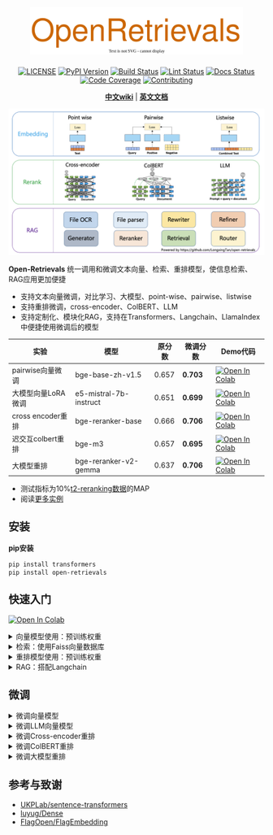 [license-image]: https://img.shields.io/badge/License-Apache%202.0-blue.svg
[license-url]: https://opensource.org/licenses/Apache-2.0
[pypi-image]: https://badge.fury.io/py/open-retrievals.svg
[pypi-url]: https://pypi.org/project/open-retrievals
[pepy-image]: https://pepy.tech/badge/retrievals/month
[pepy-url]: https://pepy.tech/project/retrievals
[build-image]: https://github.com/LongxingTan/open-retrievals/actions/workflows/test.yml/badge.svg?branch=master
[build-url]: https://github.com/LongxingTan/open-retrievals/actions/workflows/test.yml?query=branch%3Amaster
[lint-image]: https://github.com/LongxingTan/open-retrievals/actions/workflows/lint.yml/badge.svg?branch=master
[lint-url]: https://github.com/LongxingTan/open-retrievals/actions/workflows/lint.yml?query=branch%3Amaster
[docs-image]: https://readthedocs.org/projects/open-retrievals/badge/?version=latest
[docs-url]: https://open-retrievals.readthedocs.io/en/master/
[coverage-image]: https://codecov.io/gh/longxingtan/open-retrievals/branch/master/graph/badge.svg
[coverage-url]: https://codecov.io/github/longxingtan/open-retrievals?branch=master
[contributing-image]: https://img.shields.io/badge/contributions-welcome-brightgreen.svg?style=flat
[contributing-url]: https://github.com/longxingtan/open-retrievals/blob/master/CONTRIBUTING.md

<h1 align="center">
<img src="./docs/source/_static/logo.svg" width="420" align=center/>
</h1>

<div align="center">

[![LICENSE][license-image]][license-url]
[![PyPI Version][pypi-image]][pypi-url]
[![Build Status][build-image]][build-url]
[![Lint Status][lint-image]][lint-url]
[![Docs Status][docs-image]][docs-url]
[![Code Coverage][coverage-image]][coverage-url]
[![Contributing][contributing-image]][contributing-url]

**[中文wiki](https://github.com/LongxingTan/open-retrievals/wiki)** | **[英文文档](https://open-retrievals.readthedocs.io/en/master/)**
</div>

![structure](./docs/source/_static/structure.png)

**Open-Retrievals** 统一调用和微调文本向量、检索、重排模型，使信息检索、RAG应用更加便捷
- 支持文本向量微调，对比学习、大模型、point-wise、pairwise、listwise
- 支持重排微调，cross-encoder、ColBERT、LLM
- 支持定制化、模块化RAG，支持在Transformers、Langchain、LlamaIndex中便捷使用微调后的模型

| 实验              | 模型                   | 原分数 | 微调分数    | Demo代码                                                                                                                                                            |
|------------------|-----------------------|-------|-----------|---------------------------------------------------------------------------------------------------------------------------------------------------------------------|
| pairwise向量微调    | bge-base-zh-v1.5      | 0.657 | **0.703** | [![Open In Colab](https://colab.research.google.com/assets/colab-badge.svg)](https://colab.research.google.com/drive/17KXe2lnNRID-HiVvMtzQnONiO74oGs91?usp=sharing) |
| 大模型向量LoRA微调   | e5-mistral-7b-instruct| 0.651 | **0.699** | [![Open In Colab](https://colab.research.google.com/assets/colab-badge.svg)](https://colab.research.google.com/drive/1jj1kBQWFcuQ3a7P9ttnl1hgX7H8WA_Za?usp=sharing) |
| cross encoder重排  | bge-reranker-base     | 0.666 | **0.706** | [![Open In Colab](https://colab.research.google.com/assets/colab-badge.svg)](https://colab.research.google.com/drive/1QvbUkZtG56SXomGYidwI4RQzwODQrWNm?usp=sharing) |
| 迟交互colbert重排   | bge-m3                | 0.657 | **0.695** | [![Open In Colab](https://colab.research.google.com/assets/colab-badge.svg)](https://colab.research.google.com/drive/1QVtqhQ080ZMltXoJyODMmvEQYI6oo5kO?usp=sharing) |
| 大模型重排          | bge-reranker-v2-gemma | 0.637 | **0.706** | [![Open In Colab](https://colab.research.google.com/assets/colab-badge.svg)](https://colab.research.google.com/drive/1fzq1iV7-f8hNKFnjMmpVhVxadqPb9IXk?usp=sharing) |


* 测试指标为10%[t2-reranking数据](https://huggingface.co/datasets/C-MTEB/T2Reranking)的MAP
* 阅读[更多实例](./examples/README_zh_CN.md)


## 安装

**pip安装**
```shell
pip install transformers
pip install open-retrievals
```


## 快速入门

[![Open In Colab](https://colab.research.google.com/assets/colab-badge.svg)](https://colab.research.google.com/drive/1-WBMisdWLeHUKlzJ2DrREXY_kSV8vjP3?usp=sharing)

<details><summary> 向量模型使用：预训练权重 </summary>

```python
from retrievals import AutoModelForEmbedding

sentences = [
    "在1974年，第一次在东南亚打自由搏击就得了冠军",
    "中国古拳法唯一传人鬼王达，被喻为空手道的克星，绰号魔鬼筋肉人",
    "1982年打赢了日本重炮手雷龙，接着连续三年打败所有日本空手道高手，赢得全日本自由搏击冠军",
    "古人有云，有功夫，无懦夫"
]

model_name_or_path = 'intfloat/multilingual-e5-base'
model = AutoModelForEmbedding.from_pretrained(model_name_or_path, pooling_method="mean")
embeddings = model.encode(sentences, normalize_embeddings=True)  # 384维度的文本向量
scores = (embeddings[:2] @ embeddings[2:].T) * 100
print(scores.tolist())
```

</details>

<details><summary> 检索：使用Faiss向量数据库 </summary>

```python
from retrievals import AutoModelForEmbedding, AutoModelForRetrieval

index_path = './database/faiss/faiss.index'
sentences = ['在中国是中国人', '在美国是美国人', '2000人民币大于3000美元']
model_name_or_path = "sentence-transformers/all-MiniLM-L6-v2"
model = AutoModelForEmbedding.from_pretrained(model_name_or_path, pooling_method='mean')
model.build_index(sentences, index_path=index_path)

query_embed = model.encode("在加拿大是加拿大人")
matcher = AutoModelForRetrieval()
dists, indices = matcher.search(query_embed, index_path=index_path)
print(indices)
```

</details>

<details><summary> 重排模型使用：预训练权重 </summary>

```python
from retrievals import AutoModelForRanking

model_name_or_path: str = "BAAI/bge-reranker-base"
rerank_model = AutoModelForRanking.from_pretrained(model_name_or_path)
scores_list = rerank_model.compute_score(
    [["在1974年，第一次在东南亚打自由搏击就得了冠军", "1982年打赢了日本重炮手雷龙"],
     ["铁砂掌，源于泗水铁掌帮，三日练成，收费六百", "铁布衫，源于福建省以北70公里，五日练成，收费八百"]]
)
print(scores_list)
```
</details>

<details><summary> RAG：搭配Langchain </summary>

```shell
pip install langchain
pip install langchain_community
pip install chromadb
```

[![Open In Colab](https://colab.research.google.com/assets/colab-badge.svg)](https://colab.research.google.com/drive/1fJC-8er-a4NRkdJkwWr4On7lGt9rAO4P?usp=sharing)

```python
from retrievals.tools.langchain import LangchainEmbedding, LangchainReranker, LangchainLLM
from retrievals import AutoModelForRanking
from langchain.retrievers import ContextualCompressionRetriever
from langchain_community.vectorstores import Chroma as Vectorstore
from langchain.prompts.prompt import PromptTemplate
from langchain.chains import RetrievalQA

persist_directory = './database/faiss.index'
embed_model_name_or_path = "sentence-transformers/all-MiniLM-L6-v2"
rerank_model_name_or_path = "BAAI/bge-reranker-base"
llm_model_name_or_path = "microsoft/Phi-3-mini-128k-instruct"

embeddings = LangchainEmbedding(model_name=embed_model_name_or_path)
vectordb = Vectorstore(
    persist_directory=persist_directory,
    embedding_function=embeddings,
)
retrieval_args = {"search_type" :"similarity", "score_threshold": 0.15, "k": 10}
retriever = vectordb.as_retriever(**retrieval_args)

ranker = AutoModelForRanking.from_pretrained(rerank_model_name_or_path)
reranker = LangchainReranker(model=ranker, top_n=3)
compression_retriever = ContextualCompressionRetriever(
    base_compressor=reranker, base_retriever=retriever
)

llm = LangchainLLM(model_name_or_path=llm_model_name_or_path)

RESPONSE_TEMPLATE = """[INST]
<>
You are a helpful AI assistant. Use the following pieces of context to answer the user's question.<>
Anything between the following `context` html blocks is retrieved from a knowledge base.

    {context}

REMEMBER:
- If you don't know the answer, just say that you don't know, don't try to make up an answer.
- Let's take a deep breath and think step-by-step.

Question: {question}[/INST]
Helpful Answer:
"""

PROMPT = PromptTemplate(template=RESPONSE_TEMPLATE, input_variables=["context", "question"])

qa_chain = RetrievalQA.from_chain_type(
    llm,
    chain_type='stuff',
    retriever=compression_retriever,
    chain_type_kwargs={
        "verbose": True,
        "prompt": PROMPT,
    }
)

user_query = '1974年，谁获得了东南亚自由搏击的冠军？'
response = qa_chain({"query": user_query})
print(response)
```
</details>


## 微调

<details><summary> 微调向量模型 </summary>

```python
import os
import torch.nn as nn
from datasets import load_dataset
from transformers import AutoTokenizer, AdamW, get_linear_schedule_with_warmup, TrainingArguments
from retrievals import AutoModelForEmbedding, RetrievalTrainer, PairCollator, TripletCollator
from retrievals.losses import ArcFaceAdaptiveMarginLoss, InfoNCE, SimCSE, TripletLoss
os.environ['HF_ENDPOINT'] = 'https://hf-mirror.com'

model_name_or_path: str = "sentence-transformers/paraphrase-multilingual-mpnet-base-v2"
batch_size: int = 32
epochs: int = 3

train_dataset = load_dataset('shibing624/nli_zh', 'STS-B')['train']
train_dataset = train_dataset.rename_columns({'sentence1': 'query', 'sentence2': 'positive'})
tokenizer = AutoTokenizer.from_pretrained(model_name_or_path, use_fast=False)
model = AutoModelForEmbedding.from_pretrained(model_name_or_path, pooling_method="mean")
model = model.set_train_type('pairwise')

optimizer = AdamW(model.parameters(), lr=5e-5)
num_train_steps = int(len(train_dataset) / batch_size * epochs)
scheduler = get_linear_schedule_with_warmup(
    optimizer, num_warmup_steps=0.05 * num_train_steps, num_training_steps=num_train_steps
)

training_arguments = TrainingArguments(
    output_dir='./checkpoints',
    num_train_epochs=epochs,
    per_device_train_batch_size=batch_size,
    remove_unused_columns=False,
    logging_steps=100,
)
trainer = RetrievalTrainer(
    model=model,
    args=training_arguments,
    train_dataset=train_dataset,
    data_collator=PairCollator(tokenizer, query_max_length=32, document_max_length=128),
    loss_fn=InfoNCE(nn.CrossEntropyLoss(label_smoothing=0.05)),
)
trainer.optimizer = optimizer
trainer.scheduler = scheduler
trainer.train()
```

</details>

<details><summary> 微调LLM向量模型 </summary>

```python
import os
import torch.nn as nn
from datasets import load_dataset
from transformers import AutoTokenizer, AdamW, get_linear_schedule_with_warmup, TrainingArguments
from retrievals import AutoModelForEmbedding, RetrievalTrainer, PairCollator, TripletCollator
from retrievals.losses import InfoNCE, SimCSE, TripletLoss
os.environ['HF_ENDPOINT'] = 'https://hf-mirror.com'

def add_instructions(example):
    example['query'] = query_instruction + example['query']
    example['positive'] = document_instruction + example['positive']
    return example

model_name_or_path: str = "Qwen/Qwen2-1.5B-Instruct"
batch_size: int = 8
epochs: int = 3
query_instruction = "Retrieve relevant passages that answer the query\nQuery: "
document_instruction = "Document: "

train_dataset = load_dataset('shibing624/nli_zh', 'STS-B')['train']
train_dataset = train_dataset.rename_columns({'sentence1': 'query', 'sentence2': 'positive'})
train_dataset = train_dataset.map(add_instructions)
tokenizer = AutoTokenizer.from_pretrained(model_name_or_path, use_fast=False)
model = AutoModelForEmbedding.from_pretrained(model_name_or_path, pooling_method="last", use_lora=True)
model = model.set_train_type('pairwise', loss_fn=InfoNCE(nn.CrossEntropyLoss(label_smoothing=0.05)))
optimizer = AdamW(model.parameters(), lr=5e-5)
num_train_steps = int(len(train_dataset) / batch_size * epochs)
scheduler = get_linear_schedule_with_warmup(optimizer, num_warmup_steps=0.05 * num_train_steps, num_training_steps=num_train_steps)

training_arguments = TrainingArguments(
    output_dir='./checkpoints',
    num_train_epochs=epochs,
    per_device_train_batch_size=batch_size,
    remove_unused_columns=False,
    logging_steps=100,
)
trainer = RetrievalTrainer(
    model=model,
    args=training_arguments,
    train_dataset=train_dataset,
    data_collator=PairCollator(tokenizer, query_max_length=64, document_max_length=128),
)
trainer.optimizer = optimizer
trainer.scheduler = scheduler
trainer.train()
```

</details>

<details><summary> 微调Cross-encoder重排 </summary>

```python
import os
from transformers import AutoTokenizer, TrainingArguments, get_cosine_schedule_with_warmup, AdamW
from retrievals import RerankCollator, AutoModelForRanking, RerankTrainer, RerankTrainDataset
os.environ['HF_ENDPOINT'] = 'https://hf-mirror.com'

model_name_or_path: str = "BAAI/bge-reranker-base"
max_length: int = 128
learning_rate: float = 3e-5
batch_size: int = 4
epochs: int = 3
output_dir: str = "./checkpoints"

train_dataset = RerankTrainDataset(
    "C-MTEB/T2Reranking", positive_key="positive", negative_key="negative", dataset_split='dev'
)
tokenizer = AutoTokenizer.from_pretrained(model_name_or_path, use_fast=False)
model = AutoModelForRanking.from_pretrained(model_name_or_path)
optimizer = AdamW(model.parameters(), lr=learning_rate)
num_train_steps = int(len(train_dataset) / batch_size * epochs)
scheduler = get_cosine_schedule_with_warmup(
    optimizer,
    num_warmup_steps=0.05 * num_train_steps,
    num_training_steps=num_train_steps,
)

training_args = TrainingArguments(
    learning_rate=learning_rate,
    per_device_train_batch_size=batch_size,
    num_train_epochs=epochs,
    output_dir=output_dir,
    remove_unused_columns=False,
    logging_steps=100,
    report_to="none",
)
trainer = RerankTrainer(
    model=model,
    args=training_args,
    train_dataset=train_dataset,
    data_collator=RerankCollator(tokenizer, max_length=max_length),
)
trainer.optimizer = optimizer
trainer.scheduler = scheduler
trainer.train()
```

</details>

<details><summary> 微调ColBERT重排 </summary>

```python
import os
import transformers
from transformers import (
    AdamW,
    AutoTokenizer,
    TrainingArguments,
    get_cosine_schedule_with_warmup,
)

from retrievals import ColBERT, ColBertCollator, RerankTrainer, RetrievalTrainDataset
from retrievals.losses import ColbertLoss

transformers.logging.set_verbosity_error()
os.environ['HF_ENDPOINT'] = 'https://hf-mirror.com'
os.environ["WANDB_DISABLED"] = "true"

model_name_or_path: str = "BAAI/bge-m3"
learning_rate: float = 5e-6
batch_size: int = 32
epochs: int = 3
colbert_dim: int = 1024
output_dir: str = './checkpoints'

train_dataset = RetrievalTrainDataset('C-MTEB/T2Reranking', positive_key='positive', negative_key='negative', dataset_split='dev')
tokenizer = AutoTokenizer.from_pretrained(model_name_or_path, use_fast=False)
data_collator = ColBertCollator(
    tokenizer,
    query_max_length=128,
    document_max_length=256,
    positive_key='positive',
    negative_key='negative',
)
model = ColBERT.from_pretrained(
    model_name_or_path,
    colbert_dim=colbert_dim,
    loss_fn=ColbertLoss(use_inbatch_negative=False),
)

optimizer = AdamW(model.parameters(), lr=learning_rate)
num_train_steps = int(len(train_dataset) / batch_size * epochs)
scheduler = get_cosine_schedule_with_warmup(optimizer, num_warmup_steps=0.05 * num_train_steps, num_training_steps=num_train_steps)

training_args = TrainingArguments(
    learning_rate=learning_rate,
    per_device_train_batch_size=batch_size,
    num_train_epochs=epochs,
    output_dir=output_dir,
    remove_unused_columns=False,
    logging_steps=100,
)
trainer = RerankTrainer(
    model=model,
    args=training_args,
    train_dataset=train_dataset,
    data_collator=data_collator,
)
trainer.optimizer = optimizer
trainer.scheduler = scheduler
trainer.train()
```

</details>

<details><summary> 微调大模型重排 </summary>

```python
import os
from transformers import (
    AdamW,
    AutoTokenizer,
    TrainingArguments,
    get_cosine_schedule_with_warmup,
)

from retrievals import (
    LLMRanker,
    LLMRerankCollator,
    RerankTrainer,
    RetrievalTrainDataset,
)
from retrievals.losses import TokenLoss
os.environ['HF_ENDPOINT'] = 'https://hf-mirror.com'

model_name_or_path: str = "Qwen/Qwen2-1.5B-Instruct"
max_length: int = 512
learning_rate: float = 3e-5
batch_size: int = 8
epochs: int = 3
task_prompt: str = (
    """Given a query A and a passage B, determine whether the passage contains an answer to the query"""
    """by providing a prediction of either 'Yes' or 'No'."""
)

tokenizer = AutoTokenizer.from_pretrained(model_name_or_path, use_fast=False)
train_dataset = RetrievalTrainDataset(
    data_name_or_path='C-MTEB/T2Reranking',
    positive_key='positive',
    negative_key='negative',
    query_instruction='A: ',
    document_instruction='B: ',
    dataset_split='dev',
)
data_collator = LLMRerankCollator(
    tokenizer=tokenizer, max_length=max_length, prompt=task_prompt, add_target_token='Yes'
)
token_index = tokenizer('Yes', add_special_tokens=False)['input_ids'][-1]
model = LLMRanker.from_pretrained(
    model_name_or_path,
    causal_lm=True,
    use_fp16=True,
    loss_fn=TokenLoss(token_index=token_index),
    use_lora=True,
)

optimizer = AdamW(model.parameters(), lr=learning_rate)
num_train_steps = int(len(train_dataset) / batch_size * epochs)
scheduler = get_cosine_schedule_with_warmup(
    optimizer,
    num_warmup_steps=0.05 * num_train_steps,
    num_training_steps=num_train_steps,
)

training_args = TrainingArguments(
    learning_rate=learning_rate,
    per_device_train_batch_size=batch_size,
    num_train_epochs=epochs,
    output_dir="./checkpoints",
    remove_unused_columns=False,
)
trainer = RerankTrainer(
    model=model,
    args=training_args,
    train_dataset=train_dataset,
    data_collator=data_collator,
)
trainer.optimizer = optimizer
trainer.scheduler = scheduler
trainer.train()
```

</details>


## 参考与致谢
- [UKPLab/sentence-transformers](https://github.com/UKPLab/sentence-transformers)
- [luyug/Dense](https://github.com/luyug/Dense)
- [FlagOpen/FlagEmbedding](https://github.com/FlagOpen/FlagEmbedding)
